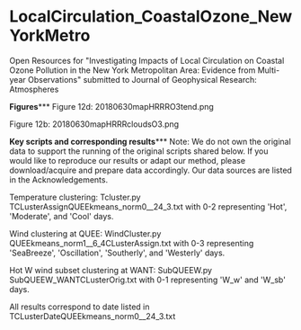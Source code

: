 # LocalCirculation_CoastalOzone_NewYorkMetro
Open Resources for "Investigating Impacts of Local Circulation on Coastal Ozone Pollution in the New York Metropolitan Area: Evidence from Multi-year Observations" submitted to Journal of Geophysical Research: Atmospheres


******************Figures*********************
Figure 12d: 20180630mapHRRRO3tend.png 

Figure 12b: 20180630mapHRRRcloudsO3.png 

******************Key scripts and corresponding results*********************
Note: We do not own the original data to support the running of the original scripts shared below. If you would like to reproduce our results or adapt our method, please download/acquire and prepare data accordingly. Our data sources are listed in the Acknowledgements.

Temperature clustering: 
Tcluster.py 
TCLusterAssignQUEEkmeans_norm0__24_3.txt with 0-2 representing 'Hot', 'Moderate', and 'Cool' days.


Wind clustering at QUEE: 
WindCluster.py 
QUEEkmeans_norm1__6_4CLusterAssign.txt with 0-3 representing 'SeaBreeze', 'Oscillation', 'Southerly', and 'Westerly' days.

Hot W wind subset clustering at WANT: 
SubQUEEW.py
SubQUEEW_WANTCLusterOrig.txt with  0-1 representing 'W_w' and 'W_sb' days.

All results correspond to date listed in TCLusterDateQUEEkmeans_norm0__24_3.txt
